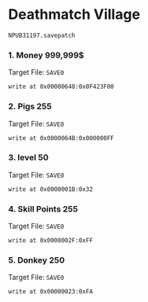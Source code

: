 #  Deathmatch Village

`NPUB31197.savepatch`

### 1. Money 999,999$

Target File: `SAVE0`

```
write at 0x00000648:0x0F423F00
```

### 2. Pigs 255

Target File: `SAVE0`

```
write at 0x0000064B:0x000000FF
```

### 3. level 50

Target File: `SAVE0`

```
write at 0x0000001B:0x32
```

### 4. Skill Points 255

Target File: `SAVE0`

```
write at 0x0000002F:0xFF
```

### 5. Donkey 250

Target File: `SAVE0`

```
write at 0x00000023:0xFA
```

